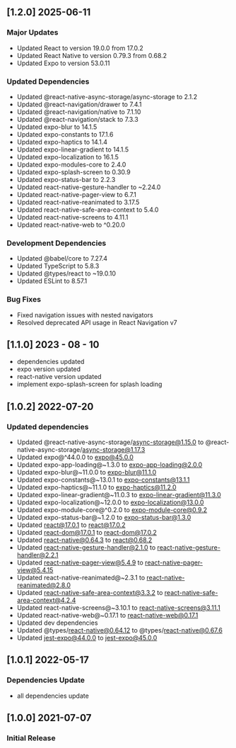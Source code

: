 ## [1.2.0] 2025-06-11

### Major Updates
- Updated React to version 19.0.0 from 17.0.2
- Updated React Native to version 0.79.3 from 0.68.2
- Updated Expo to version 53.0.11

### Updated Dependencies
- Updated @react-native-async-storage/async-storage to 2.1.2
- Updated @react-navigation/drawer to 7.4.1
- Updated @react-navigation/native to 7.1.10
- Updated @react-navigation/stack to 7.3.3
- Updated expo-blur to 14.1.5
- Updated expo-constants to 17.1.6
- Updated expo-haptics to 14.1.4
- Updated expo-linear-gradient to 14.1.5
- Updated expo-localization to 16.1.5
- Updated expo-modules-core to 2.4.0
- Updated expo-splash-screen to 0.30.9
- Updated expo-status-bar to 2.2.3
- Updated react-native-gesture-handler to ~2.24.0
- Updated react-native-pager-view to 6.7.1
- Updated react-native-reanimated to 3.17.5
- Updated react-native-safe-area-context to 5.4.0
- Updated react-native-screens to 4.11.1
- Updated react-native-web to ^0.20.0

### Development Dependencies
- Updated @babel/core to 7.27.4
- Updated TypeScript to 5.8.3
- Updated @types/react to ~19.0.10
- Updated ESLint to 8.57.1

### Bug Fixes
- Fixed navigation issues with nested navigators
- Resolved deprecated API usage in React Navigation v7

## [1.1.0] 2023 - 08 - 10
- dependencies updated
- expo version updated
- react-native version updated
- implement expo-splash-screen for splash loading

## [1.0.2] 2022-07-20

### Updated dependencies

- Updated @react-native-async-storage/async-storage@1.15.0 to @react-native-async-storage/async-storage@1.17.3
- Updated expo@^44.0.0 to expo@45.0.0
- Updated expo-app-loading@~1.3.0 to expo-app-loading@2.0.0
- Updated expo-blur@~11.0.0 to expo-blur@11.1.0
- Updated expo-constants@~13.0.1 to expo-constants@13.1.1
- Updated expo-haptics@~11.1.0 to expo-haptics@11.2.0
- Updated expo-linear-gradient@~11.0.3 to expo-linear-gradient@11.3.0
- Updated expo-localization@~12.0.0 to expo-localization@13.0.0
- Updated expo-module-core@^0.2.0 to expo-module-core@0.9.2
- Updated expo-status-bar@~1.2.0 to expo-status-bar@1.3.0
- Updated react@17.0.1 to react@17.0.2
- Updated react-dom@17.0.1 to react-dom@17.0.2
- Updated react-native@0.64.3 to react@0.68.2
- Updated react-native-gesture-handler@2.1.0 to react-native-gesture-handler@2.2.1
- Updated react-native-pager-view@5.4.9 to react-native-pager-view@5.4.15
- Updated react-native-reanimated@~2.3.1 to react-native-reanimated@2.8.0
- Updated react-native-safe-area-context@3.3.2 to react-native-safe-area-context@4.2.4
- Updated react-native-screens@~3.10.1 to react-native-screens@3.11.1
- Updated react-native-web@~0.17.1 to react-native-web@0.17.1
- Updated dev dependencies
- Updated @types/react-native@0.64.12 to @types/react-native@0.67.6
- Updated jest-expo@44.0.0 to jest-expo@45.0.0

## [1.0.1] 2022-05-17

### Dependencies Update

- all dependencies update

## [1.0.0] 2021-07-07

### Initial Release
